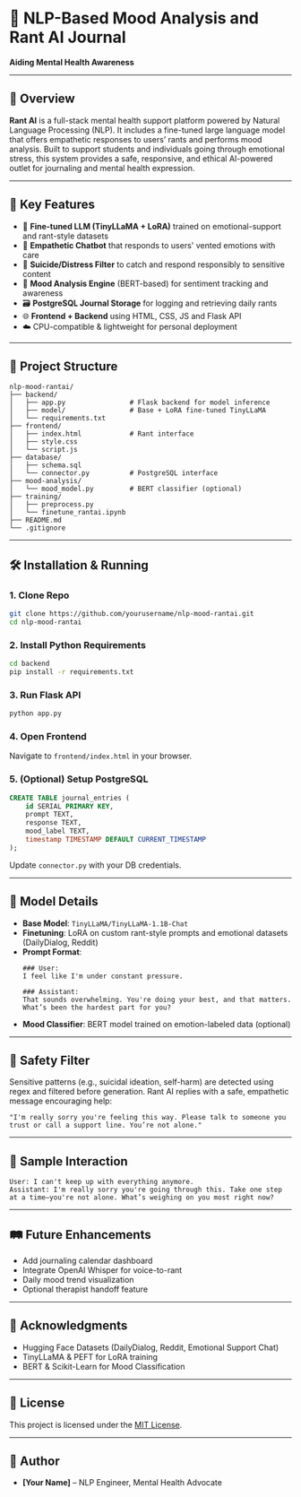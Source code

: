 # 🧠 NLP-Based Mood Analysis and Rant AI Journal  
**Aiding Mental Health Awareness**

---

## 📝 Overview

**Rant AI** is a full-stack mental health support platform powered by Natural Language Processing (NLP). It includes a fine-tuned large language model that offers empathetic responses to users’ rants and performs mood analysis. Built to support students and individuals going through emotional stress, this system provides a safe, responsive, and ethical AI-powered outlet for journaling and mental health expression.

---

## 🚀 Key Features

- 🤖 **Fine-tuned LLM (TinyLLaMA + LoRA)** trained on emotional-support and rant-style datasets
- 💬 **Empathetic Chatbot** that responds to users' vented emotions with care
- 🛑 **Suicide/Distress Filter** to catch and respond responsibly to sensitive content
- 🌈 **Mood Analysis Engine** (BERT-based) for sentiment tracking and awareness
- 🗃️ **PostgreSQL Journal Storage** for logging and retrieving daily rants
- 🌐 **Frontend + Backend** using HTML, CSS, JS and Flask API
- ☁️ CPU-compatible & lightweight for personal deployment

---

## 📂 Project Structure

```
nlp-mood-rantai/
├── backend/
│   ├── app.py                # Flask backend for model inference
│   ├── model/                # Base + LoRA fine-tuned TinyLLaMA
│   └── requirements.txt
├── frontend/
│   ├── index.html            # Rant interface
│   ├── style.css
│   └── script.js
├── database/
│   ├── schema.sql
│   └── connector.py          # PostgreSQL interface
├── mood-analysis/
│   └── mood_model.py         # BERT classifier (optional)
├── training/
│   ├── preprocess.py
│   └── finetune_rantai.ipynb
├── README.md
└── .gitignore
```

---

## 🛠️ Installation & Running

### 1. Clone Repo

```bash
git clone https://github.com/yourusername/nlp-mood-rantai.git
cd nlp-mood-rantai
```

### 2. Install Python Requirements

```bash
cd backend
pip install -r requirements.txt
```

### 3. Run Flask API

```bash
python app.py
```

### 4. Open Frontend

Navigate to `frontend/index.html` in your browser.

### 5. (Optional) Setup PostgreSQL

```sql
CREATE TABLE journal_entries (
    id SERIAL PRIMARY KEY,
    prompt TEXT,
    response TEXT,
    mood_label TEXT,
    timestamp TIMESTAMP DEFAULT CURRENT_TIMESTAMP
);
```

Update `connector.py` with your DB credentials.

---

## 🧠 Model Details

- **Base Model**: `TinyLLaMA/TinyLLaMA-1.1B-Chat`
- **Finetuning**: LoRA on custom rant-style prompts and emotional datasets (DailyDialog, Reddit)
- **Prompt Format**:
  ```
  ### User:
  I feel like I'm under constant pressure.

  ### Assistant:
  That sounds overwhelming. You're doing your best, and that matters. What’s been the hardest part for you?
  ```
- **Mood Classifier**: BERT model trained on emotion-labeled data (optional)

---

## 🔐 Safety Filter

Sensitive patterns (e.g., suicidal ideation, self-harm) are detected using regex and filtered before generation. Rant AI replies with a safe, empathetic message encouraging help:

```text
"I'm really sorry you're feeling this way. Please talk to someone you trust or call a support line. You’re not alone."
```

---

## 🧪 Sample Interaction

```text
User: I can't keep up with everything anymore.
Assistant: I'm really sorry you're going through this. Take one step at a time—you're not alone. What’s weighing on you most right now?
```

---

## 🛤️ Future Enhancements

- Add journaling calendar dashboard
- Integrate OpenAI Whisper for voice-to-rant
- Daily mood trend visualization
- Optional therapist handoff feature

---

## 🙌 Acknowledgments

- Hugging Face Datasets (DailyDialog, Reddit, Emotional Support Chat)
- TinyLLaMA & PEFT for LoRA training
- BERT & Scikit-Learn for Mood Classification

---

## 📜 License

This project is licensed under the [MIT License](LICENSE).

---

## 👤 Author

- **[Your Name]** – NLP Engineer, Mental Health Advocate